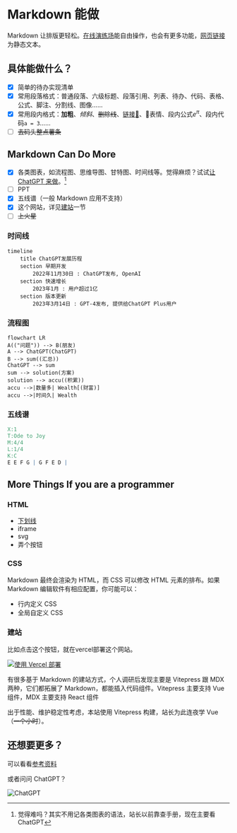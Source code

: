 # Markdown 能做

Markdown 让排版更轻松。[在线演练场](/zh/playground/)能自由操作，也会有更多功能，[网页链接](/zh/guide/) 为静态文本。

## 具体能做什么？

- [x] 简单的待办实现清单
- [x] 常用段落格式：普通段落、六级标题、段落引用、列表、待办、代码、表格、公式、脚注、分割线、图像……
- [x] 常用段内格式：**加粗**、*倾斜*、~~删除线~~、[链接🔗]()、🤣表情、段内公式$e^\pi$、段内代码`a = 3`……
- [ ] ~~去码头整点薯条~~

## Markdown Can Do More

- [x] 各类图表，如流程图、思维导图、甘特图、时间线等。觉得麻烦？试试[让 ChatGPT 来做](/zh/reference/chatgpt/)。[^1]
- [ ] PPT
- [x] 五线谱（一般 Markdown 应用不支持）
- [x] 这个网站，详见[建站](#建站)一节
- [ ] ~~上火星~~

### 时间线

```mermaid
timeline
    title ChatGPT发展历程
    section 早期开发
        2022年11月30日 : ChatGPT发布, OpenAI
    section 快速增长
        2023年1月 : 用户超过1亿
    section 版本更新
        2023年3月14日 : GPT-4发布, 提供给ChatGPT Plus用户
```

### 流程图

```mermaid
flowchart LR
A(("问题")) --> B(朋友)
A --> ChatGPT(ChatGPT)
B --> sum((汇总))
ChatGPT --> sum
sum --> solution(方案)
solution --> accu((积累))
accu -->|数量多| Wealth[(财富)]
accu -->|时间久| Wealth
```
### 五线谱

```abc
X:1
T:Ode to Joy
M:4/4
L:1/4
K:C
E E F G | G F E D |
```

## More Things If you are a programmer

### HTML

- <u>下划线</u>
- iframe
- svg
- 弄个按钮

### CSS

Markdown 最终会渲染为 HTML，而 CSS 可以修改 HTML 元素的排布。如果 Markdown 编辑软件有相应配置，你可能可以：

- 行内定义 CSS
- 全局自定义 CSS

### 建站

比如点击这个按钮，就在vercel部署这个网站。

[![使用 Vercel 部署](https://vercel.com/button)](https://vercel.com/import/project?template=https://github.com/gantrol/markdown-can-do)

有很多基于 Markdown 的建站方式，个人调研后发现主要是 Vitepress 跟 MDX 两种，它们都拓展了 Markdown，都能插入代码组件。Vitepress 主要支持 Vue 组件，MDX 主要支持 React 组件

出于性能、维护稳定性考虑，本站使用 Vitepress 构建，站长为此连夜学 Vue（~~一个小时~~）。

## 还想要更多？

可以看看[参考资料](/zh/reference-resource)

或者问问 ChatGPT？

![ChatGPT](https://img.shields.io/badge/chatGPT-74aa9c?style=for-the-badge&logo=openai&logoColor=white)

[^1]: 觉得难吗？其实不用记各类图表的语法，站长以前靠查手册，现在主要看 ChatGPT

